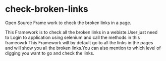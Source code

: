 # check-broken-links
Open Source Frame work to check the broken links in a page.

This Framework is to check all the broken links in a webiste.User just need to Login to application using selenium and call the methods in this frameowrk.This Framework will by default go to all the links in the pages and will show you all the broken links.You can also mention to which level of digging you want to go and check the links.
